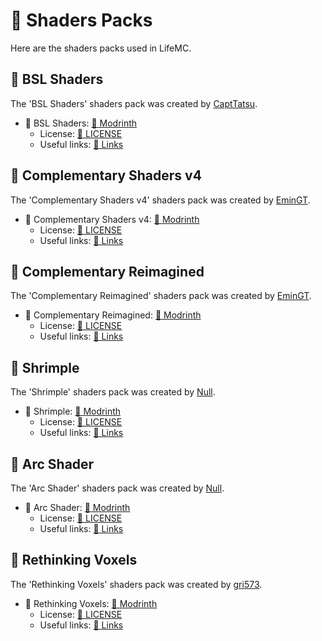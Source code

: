# 🎨 Shaders Packs

Here are the shaders packs used in LifeMC.

## 🌟 BSL Shaders

The 'BSL Shaders' shaders pack was created by [CaptTatsu](https://bitslablab.com/).

- 🌟 BSL Shaders: [🔗 Modrinth](https://modrinth.com/shader/bsl-shaders)
  - License: [🔗 LICENSE](https://github.com/Nukecraft5419/LifeMC/blob/main/Shaders-Packs/BSL-Shaders/LICENSE)
  - Useful links: [🔗 Links](https://github.com/Nukecraft5419/LifeMC/blob/main/Shaders-Packs/BSL-Shaders/Links.txt)

## 🌟 Complementary Shaders v4

The 'Complementary Shaders v4' shaders pack was created by [EminGT](https://www.complementary.dev/).

- 🌟 Complementary Shaders v4: [🔗 Modrinth](https://modrinth.com/shader/complementary-shaders-v4)
  - License: [🔗 LICENSE](https://github.com/Nukecraft5419/LifeMC/blob/main/Shaders-Packs/Complementary-Shaders-v4/LICENSE)
  - Useful links: [🔗 Links](https://github.com/Nukecraft5419/LifeMC/blob/main/Shaders-Packs/Complementary-Shaders-v4/Links.txt)

## 🌟 Complementary Reimagined

The 'Complementary Reimagined' shaders pack was created by [EminGT](https://www.complementary.dev/).

- 🌟 Complementary Reimagined: [🔗 Modrinth](https://modrinth.com/shader/complementary-reimagined)
  - License: [🔗 LICENSE](https://github.com/Nukecraft5419/LifeMC/blob/main/Shaders-Packs/Complementary-Reimagined/LICENSE)
  - Useful links: [🔗 Links](https://github.com/Nukecraft5419/LifeMC/blob/main/Shaders-Packs/Complementary-Reimagined/Links.txt)

## 🌟 Shrimple

The 'Shrimple' shaders pack was created by [Null](https://modrinth.com/user/Null).

- 🌟 Shrimple: [🔗 Modrinth](https://modrinth.com/shader/shrimple)
  - License: [🔗 LICENSE](https://github.com/Nukecraft5419/LifeMC/blob/main/Shaders-Packs/Shrimple/LICENSE)
  - Useful links: [🔗 Links](https://github.com/Nukecraft5419/LifeMC/blob/main/Shaders-Packs/Shrimple/Links.txt)

## 🌟 Arc Shader

The 'Arc Shader' shaders pack was created by [Null](https://modrinth.com/user/Null).

- 🌟 Arc Shader: [🔗 Modrinth](https://modrinth.com/shader/arc-shader)
  - License: [🔗 LICENSE](https://github.com/Nukecraft5419/LifeMC/blob/main/Shaders-Packs/Arc-Shader/LICENSE)
  - Useful links: [🔗 Links](https://github.com/Nukecraft5419/LifeMC/blob/main/Shaders-Packs/Arc-Shader/Links.txt)

## 🌟 Rethinking Voxels

The 'Rethinking Voxels' shaders pack was created by [gri573](https://modrinth.com/user/gri573).

- 🌟 Rethinking Voxels: [🔗 Modrinth](https://modrinth.com/shader/rethinking-voxels)
  - License: [🔗 LICENSE](https://github.com/Nukecraft5419/LifeMC/blob/main/Shaders-Packs/Rethinking-Voxels/LICENSE)
  - Useful links: [🔗 Links](https://github.com/Nukecraft5419/LifeMC/blob/main/Shaders-Packs/Rethinking-Voxels/Links.txt)